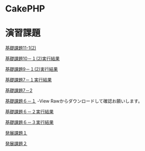 CakePHP
=======

演習課題
=======
[基礎課題11-1(2)](http://lame-larue.gopagoda.com/Testapp/)

[基礎課題10－１(2)](https://github.com/MJunki/g031k151/blob/master/app/Controller/BoardsController.php)[実行結果](http://49.212.46.130/~g031k151/cake/boards/login)

[基礎課題9－１(2)](https://github.com/MJunki/g031k151/blob/master/app/Controller/BoardsController.php)[実行結果](http://49.212.46.130/~g031k151/cake/boards/login)


[基礎課題7－１](https://github.com/MJunki/g031k151/blob/master/app/Controller/BoardsController.php)[実行結果](http://49.212.46.130/~g031k151/cake/boards)

[基礎課題7－2](http://49.212.46.130/~g031k151/7-2.php)


[基礎課題６－１](https://github.com/MJunki/g031k151/blob/master/%E6%83%85%E5%A0%B1%E3%82%B7%E3%82%B9%E3%83%86%E3%83%A0%E6%BC%94%E7%BF%926-1.docx) -View Rawからダウンロードして確認お願いします。

[基礎課題６－２](https://github.com/MJunki/g031k151/blob/master/app/Controller/MushupsController.php)[実行結果](http://49.212.46.130/~g031k151/cake/mushups/)

[基礎課題６－３](https://github.com/MJunki/g031k151/blob/master/app/Controller/JoinsController.php)[実行結果](http://49.212.46.130/~g031k151/cake/Joins/input)

[発展課題１](http://49.212.46.130/~g031k151/6-1.PNG)

[発展課題２](http://49.212.46.130/~g031k151/6-2-2.php)